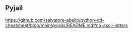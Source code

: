 ## Pyjail

https://github.com/salvatore-abello/python-ctf-cheatsheet/blob/main/pyjails/README.md#no-ascii-letters


